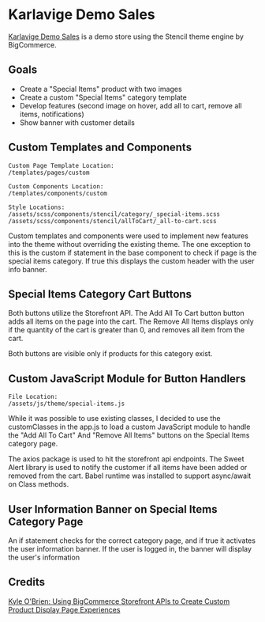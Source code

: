 # Karlavige Demo Sales

[Karlavige Demo Sales](https://karlavige-demo-sales.mybigcommerce.com/) is a demo store using the Stencil theme engine by BigCommerce.

## Goals
* Create a "Special Items" product with two images
* Create a custom "Special Items" category template
* Develop features (second image on hover, add all to cart, remove all items, notifications)
* Show banner with customer details

## Custom Templates and Components

```
Custom Page Template Location:
/templates/pages/custom

Custom Components Location:
/templates/components/custom

Style Locations:
/assets/scss/components/stencil/category/_special-items.scss
/assets/scss/components/stencil/allToCart/_all-to-cart.scss
```
Custom templates and components were used to implement new features into the theme without overriding the existing theme. The one exception to this is the custom if statement in the base component to check if page is the special items category. If true this displays the custom header with the user info banner.

## Special Items Category Cart Buttons

Both buttons utilize the Storefront API. The Add All To Cart button button adds all items on the page into the cart. The Remove All Items displays only if the quantity of the cart is greater than 0, and removes all item from the cart.

Both buttons are visible only if products for this category exist.

## Custom JavaScript Module for Button Handlers

```
File Location:
/assets/js/theme/special-items.js
```

While it was possible to use existing classes, I decided to use the customClasses in the app.js to load a custom JavaScript module to handle the "Add All To Cart" And "Remove All Items" buttons on the Special Items category page.

The axios package is used to hit the storefront api endpoints. The Sweet Alert library is used to notify the customer if all items have been added or removed from the cart. Babel runtime was installed to support async/await on Class methods. 

## User Information Banner on Special Items Category Page

An if statement checks for the correct category page, and if true it activates the user information banner. If the user is logged in, the banner will display the user's information

## Credits

[Kyle O'Brien: Using BigCommerce Storefront APIs to Create Custom Product Display Page Experiences](https://medium.com/bigcommerce-developer-blog/using-bigcommerce-storefront-apis-to-create-custom-product-display-page-experiences-72ed3fbf7b23)
